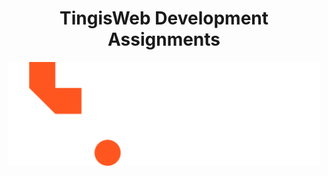 <h1 align="center">
  TingisWeb Development Assignments
</h1>
<p align="center">
  <img src="./tw-logo.svg" alt="Tingis Web Logo" style="width:500px;">
</p>
